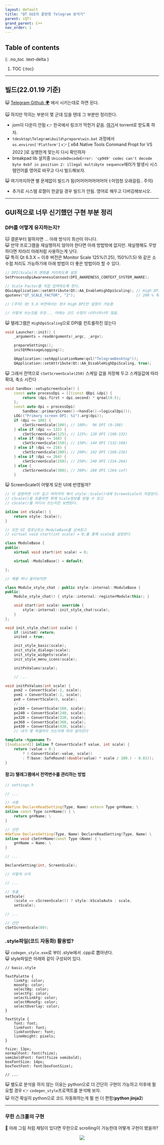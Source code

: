 ```yaml
---
layout: default
title: "QT GUI의 끝판왕 Telegram 분석기"
parent: (QT)
grand_parent: C++
nav_order: 1
---
```


## Table of contents
{: .no_toc .text-delta }

1. TOC
{:toc}

---

## 빌드(22.01.19 기준)

😺 [Telegram Github 🌍](https://github.com/telegramdesktop/tdesktop) 에서 시키는데로 하면 된다.<br>

🙀 하지만 막히는 부분이 몇 군데 있을 텐데 그 부분만 정리한다.

* jom이 다운이 안됨 👉 한국에서 링크가 막힌거 같음. [여기](https://download.qt.io/official_releases/jom/jom.zip.mirrorlist)서 torrent로 받도록 하자.
* `tdesktop\Telegram\build\prepare\win.bat` 과정에서 `os.environ['Platform']` 👉 [ x64 Native Tools Command Propt for VS 2022 ]로 실행한게 맞는지 다시 확인하자
* breakpad lib 설치중 `UnicodeDecodeError: 'cp949' codec can't decode byte 0xbf in position 2: illegal multibyte sequence`에러가 발생시 시스템언어를 영어로 바꾸고 다시 빌드해보자.

😺 여기까지하면 별 문제없이 빌드가 됨(어어어어어어어어ㅓ어엄청 오래걸림.. 주의)

* 추가로 시스템 로캘이 한글일 경우 빌드가 안됨. 영어로 해두고 디버깅해보시오.

---

## GUI적으로 너무 신기했던 구현 부분 정리

### DPI를 어떻게 유지하는지?

🐱 결론부터 말하자면 ... 아래 방식이 최선이 아니다.<br>
😺 만약 프로그램을 재실행하지 않아야 한다면 아래 방법밖에 없지만. 재실행해도 무방하다면 차라리 아래처럼 사용하는게 낫다.<br>
😺 특히 Qt 6.3.X ~ 이후 버전은 Monitor Scale 125%(1.25), 150%(1.5) 와 같은 소수점 처리도 가능하기에 아래 방법이 더 좋은 방법이라 할 수 있다.

```cpp
// DPI(Scale)의 변화를 처리하도록 설정
SetProcessDpiAwarenessContext(DPI_AWARENESS_CONTEXT_SYSTEM_AWARE);

// Scale Factor를 직접 입력하도록 한다.
QGuiApplication::setAttribute(Qt::AA_EnableHighDpiScaling);	// High DPI 쓴다고 선언
qputenv("QT_SCALE_FACTOR", "2");							// 200 % 확대

// (주의) Qt 5.X 버전에서는 정수 High DPI만 설정이 가능함

// 이렇게 쓰는것을 추천... 아래는 코드 수정이 너무너무너무 많음.
```

😺 텔레그램은 `HighDpiScaling`으로 DPI를 컨트롤하진 않는다

```cpp
void Launcher::init() {
	_arguments = readArguments(_argc, _argv);

	prepareSettings();
	initQtMessageLogging();

	QApplication::setApplicationName(qsl("TelegramDesktop"));
	QApplication::setAttribute(Qt::AA_DisableHighDpiScaling, true);
```

😺 그래서 전역으로 `cSetScreenScale(250)` 스케일 값을 저장해 두고 스캐일값에 따라 확대, 축소 시킨다

```cpp
void Sandbox::setupScreenScale() {
	const auto processDpi = [](const QDpi &dpi) {
		return (dpi.first + dpi.second) * qreal(0.5);
	};
	const auto dpi = processDpi(
		Sandbox::primaryScreen()->handle()->logicalDpi());
	LOG(("Primary screen DPI: %1").arg(dpi));
	if (dpi <= 108) {
		cSetScreenScale(100); // 100%:  96 DPI (0-108)
	} else if (dpi <= 132) {
		cSetScreenScale(125); // 125%: 120 DPI (108-132)
	} else if (dpi <= 168) {
		cSetScreenScale(150); // 150%: 144 DPI (132-168)
	} else if (dpi <= 216) {
		cSetScreenScale(200); // 200%: 192 DPI (168-216)
	} else if (dpi <= 264) {
		cSetScreenScale(250); // 250%: 240 DPI (216-264)
	} else {
		cSetScreenScale(300); // 300%: 288 DPI (264-inf)
	}
```

😺 ScreenScale이 어떻게 모든 UI에 반영될까?

```cpp
// 다 설명하면 너무 길고 여차저차 해서 style::Scale()내에 ScreenScale이 저장된다.
// cScale()을 호출하면 현재 Scale정보를 받을 수 있고
// cScale()를 어디서 쓰는지만 보면된다.

inline int cScale() {
	return style::Scale();
}
```

```cpp
// 모든 UI 컴포넌트는 ModuleBase를 상속받고
// virtual void start(int scale) = 0;를 통해 scale을 설정한다

class ModuleBase {
public:
	virtual void start(int scale) = 0;

	virtual ~ModuleBase() = default;

};
```

```cpp
// 예를 하나 들어보자면

class Module_style_chat : public style::internal::ModuleBase {
public:
	Module_style_chat() { style::internal::registerModule(this); }

	void start(int scale) override {
		style::internal::init_style_chat(scale);
	}
};
```

```cpp
void init_style_chat(int scale) {
	if (inited) return;
	inited = true;

	init_style_basic(scale);
	init_style_dialogs(scale);
	init_style_widgets(scale);
	init_style_menu_icons(scale);

	initPxValues(scale);

    // ...
```

```cpp
void initPxValues(int scale) {
	pxm2 = ConvertScale(-2, scale);
	pxm1 = ConvertScale(-1, scale);
	px0 = ConvertScale(0, scale);
    // ...
    px160 = ConvertScale(160, scale);
	px240 = ConvertScale(240, scale);
	px320 = ConvertScale(320, scale);
	px360 = ConvertScale(360, scale);
	px430 = ConvertScale(430, scale);
    // 내가 몇 픽셀까지 쓰는지에 따라 달라진다
```

```cpp
template <typename T>
[[nodiscard]] inline T ConvertScale(T value, int scale) {
	return (value < 0.)
		? (-ConvertScale(-value, scale))
		: T(base::SafeRound((double(value) * scale / 100.) - 0.01));
}
```

#### 참고) 텔레그램에서 전역변수를 관리하는 방법

```cpp
// settings.h

// ...

// 사용
#define DeclareReadSetting(Type, Name) extern Type g##Name; \
inline const Type &c##Name() { \
	return g##Name; \
}

// 선언
#define DeclareSetting(Type, Name) DeclareReadSetting(Type, Name) \
inline void cSet##Name(const Type &Name) { \
	g##Name = Name; \
}

// ...

DeclareSetting(int, ScreenScale);
```

```cpp
// 이렇게 쓰자

// ...

// 호출
setScale(
    (scale == cScreenScale()) ? style::kScaleAuto : scale,
    setScale);

// ...

// 선언
cSetScreenScale(80);
```

### .style파일(코드 자동화) 활용법?

😺 `codegen_style.exe`로 부터 .style에서 .cpp로 뽑아낸다.<br>
😺 style파일은 아래와 같이 구성되어 있다.<br>

```
// basic.style

TextPalette {
	linkFg: color;
	monoFg: color;
	selectBg: color;
	selectFg: color;
	selectLinkFg: color;
	selectMonoFg: color;
	selectOverlay: color;
}

TextStyle {
	font: font;
	linkFont: font;
	linkFontOver: font;
	lineHeight: pixels;
}

fsize: 13px;
normalFont: font(fsize);
semiboldFont: font(fsize semibold);
boxFontSize: 14px;
boxTextFont: font(boxFontSize);

// ...
```

😺 별도로 분석을 하지 않는 이유는 python으로 더 간단히 구현이 가능하고 이후에 필요할 경우 👉 `codegen_style`프로젝트를 분석해 보자.<br>
😺 이건 확실히 python으로 코드 자동화하는게 훨 씬 더 편함(**python jinja2**)

---

### 무한 스크롤의 구현

🐳 아래 그림 처럼 채팅이 있다면 무한으로 scrolling이 가능한데 어떻게 구현이 됐을까?

<p align="center">
  <img src="https://taehyungs-programming-blog.github.io/blog/assets/images/cpp/qt/telegram-1.gif"/>
</p>